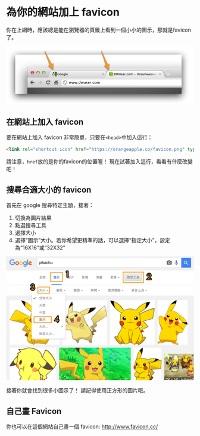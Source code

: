 # 為你的網站加上 favicon

你在上網時，應該總是能在瀏覽器的頁籤上看到一個小小的圖示，那就是favicon了。

![](img/favicon.jpg)

## 在網站上加入 favicon

要在網站上加入 favicon 非常簡單，只要在`<head>`中加入這行：
```html
<link rel="shortcut icon" href="https://orangeapple.co/favicon.png" type="image/x-icon" />
```
請注意，`href`放的是你的favicon的位置喔！
現在試著加入這行，看看有什麼改變吧！

## 搜尋合適大小的 favicon

首先在 google 搜尋特定主題，接著：

1. 切換為圖片結果
2. 點選搜尋工具
3. 選擇大小
4. 選擇“圖示”大小。若你希望更精準的話，可以選擇“指定大小”，設定為“16X16”或“32X32”

![](img/search_icon.png)

接著你就會找到很多小圖示了！
請記得使用正方形的圖片哦。

## 自己畫 Favicon
你也可以在這個網站自己畫一個 favicon:
http://www.favicon.cc/
